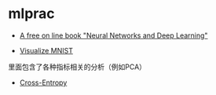 # mlprac


- [A free on line book "Neural Networks and Deep Learning"](http://neuralnetworksanddeeplearning.com/)

- [Visualize MNIST](http://colah.github.io/posts/2014-10-Visualizing-MNIST/)
  
 里面包含了各种指标相关的分析（例如PCA）

- [Cross-Entropy](http://colah.github.io/posts/2015-09-Visual-Information/)
